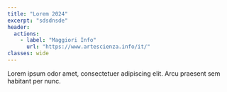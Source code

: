```yaml
---
title: "Lorem 2024"
excerpt: "sdsdnsde"
header:
  actions:
    - label: "Maggiori Info"
      url: "https://www.artescienza.info/it/"
classes: wide
---
```


Lorem ipsum odor amet, consectetuer adipiscing elit. Arcu praesent sem habitant per nunc.